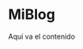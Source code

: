 # MiBlog
<html>
	<head>
		<title>mi primera semana</title>
	</head>
	<body>
	Aquí va el contenido
	</body>
</html>
